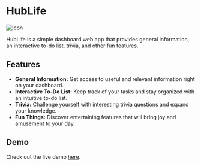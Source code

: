 # HubLife

![icon](https://github.com/JaanLavaerts/HubLife/assets/71444090/85dea3bd-6447-4121-9e8d-3e94bbf6c49d)

HubLife is a simple dashboard web app that provides general information, an interactive to-do list, trivia, and other fun features.

## Features

- **General Information:** Get access to useful and relevant information right on your dashboard.
- **Interactive To-Do List:** Keep track of your tasks and stay organized with an intuitive to-do list.
- **Trivia:** Challenge yourself with interesting trivia questions and expand your knowledge.
- **Fun Things:** Discover entertaining features that will bring joy and amusement to your day.

## Demo

Check out the live demo [here](https://hublife.netlify.app/).
